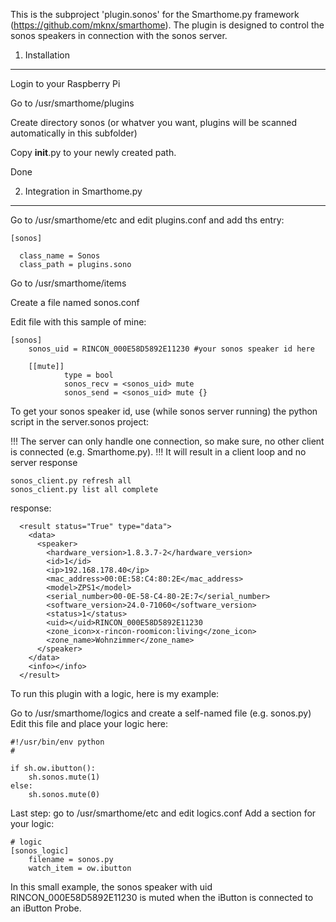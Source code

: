 This is the subproject 'plugin.sonos' for the Smarthome.py framework (https://github.com/mknx/smarthome).
The plugin is designed to control the sonos speakers in connection with the sonos server.

1. Installation
-----------------------------

  Login to your Raspberry Pi
  
  Go to /usr/smarthome/plugins
  
  Create directory sonos (or whatver you want, plugins will be scanned automatically in this subfolder)
  
  Copy __init__.py to your newly created path.
  
  Done


2. Integration in Smarthome.py
------------------------------

  Go to /usr/smarthome/etc and edit plugins.conf and add ths entry:
  
  
    [sonos]
  
      class_name = Sonos
      class_path = plugins.sono
  


  Go to /usr/smarthome/items
    
  Create a file named sonos.conf
  
  Edit file with this sample of mine:
  
  
    [sonos]
        sonos_uid = RINCON_000E58D5892E11230 #your sonos speaker id here

        [[mute]]
                type = bool
                sonos_recv = <sonos_uid> mute
                sonos_send = <sonos_uid> mute {}
  
  
  To get your sonos speaker id, use (while sonos server running) the python script in the server.sonos project:
      
  !!! The server can only handle one connection, so make sure, no other client is connected (e.g. Smarthome.py).
  !!! It will result in a client loop and no server response 
      
  
    sonos_client.py refresh all
    sonos_client.py list all complete
      
  
  
  response:
      
      <result status="True" type="data">
        <data>
          <speaker>
            <hardware_version>1.8.3.7-2</hardware_version>
            <id>1</id>
            <ip>192.168.178.40</ip>
            <mac_address>00:0E:58:C4:80:2E</mac_address>
            <model>ZPS1</model>
            <serial_number>00-0E-58-C4-80-2E:7</serial_number>
            <software_version>24.0-71060</software_version>
            <status>1</status>
            <uid></uid>RINCON_000E58D5892E11230
            <zone_icon>x-rincon-roomicon:living</zone_icon>
            <zone_name>Wohnzimmer</zone_name>
          </speaker>
        </data>
        <info></info>
      </result>      
        
    
  To run this plugin with a logic, here is my example:
    
  Go to /usr/smarthome/logics and create a self-named file (e.g. sonos.py)
  Edit this file and place your logic here:
    
    
    #!/usr/bin/env python
    #

    if sh.ow.ibutton():
        sh.sonos.mute(1)
    else:
        sh.sonos.mute(0)

    
  Last step: go to /usr/smarthome/etc and edit logics.conf
  Add a section for your logic:
    
    # logic
    [sonos_logic]
        filename = sonos.py
        watch_item = ow.ibutton
    
    
    
  In this small example, the sonos speaker with uid RINCON_000E58D5892E11230 is muted when the iButton is connected       to an iButton Probe.
    
